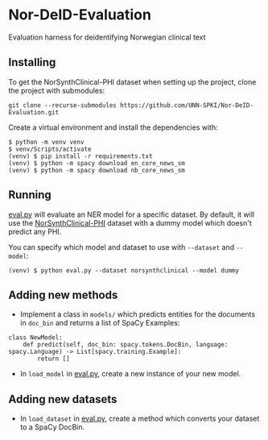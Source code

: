# Nor-DeID-Evaluation
Evaluation harness for deidentifying Norwegian clinical text

## Installing

To get the NorSynthClinical-PHI dataset when setting up the project, clone the project with submodules:

```
git clone --recurse-submodules https://github.com/UNN-SPKI/Nor-DeID-Evaluation.git
```

Create a virtual environment and install the dependencies with:

```
$ python -m venv venv
$ venv/Scripts/activate
(venv) $ pip install -r requirements.txt
(venv) $ python -m spacy download en_core_news_sm
(venv) $ python -m spacy download nb_core_news_sm
```

## Running

[eval.py](eval.py) will evaluate an NER model for a specific dataset. By default, it will use the [NorSynthClinical-PHI](https://github.com/synnobra/NorSynthClinical-PHI) dataset with a dummy model which doesn't predict any PHI.

You can specify which model and dataset to use with `--dataset` and `--model`:

```
(venv) $ python eval.py --dataset norsynthclinical --model dummy
```

## Adding new methods 

* Implement a class in `models/` which predicts entities for the documents in `doc_bin` and returns a list of SpaCy Examples:

```
class NewModel:
    def predict(self, doc_bin: spacy.tokens.DocBin, language: spacy.Language) -> List[spacy.training.Example]:
        return []
```

* In `load_model` in [eval.py](eval.py), create a new instance of your new model. 


## Adding new datasets

* In `load_dataset` in [eval.py](eval.py), create a method which converts your dataset to a SpaCy DocBin.
